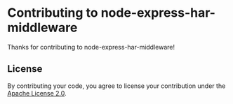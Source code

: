# Contributing to node-express-har-middleware

Thanks for contributing to node-express-har-middleware!

## License

By contributing your code, you agree to license your contribution under the [Apache License 2.0](LICENSE).
